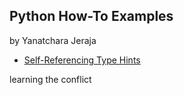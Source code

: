 ## Python How-To Examples
by Yanatchara Jeraja

* [Self-Referencing Type Hints](self-referencing-hints.md)

learning the conflict

